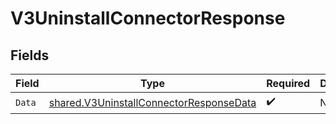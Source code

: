 # V3UninstallConnectorResponse


## Fields

| Field                                                                                                     | Type                                                                                                      | Required                                                                                                  | Description                                                                                               |
| --------------------------------------------------------------------------------------------------------- | --------------------------------------------------------------------------------------------------------- | --------------------------------------------------------------------------------------------------------- | --------------------------------------------------------------------------------------------------------- |
| `Data`                                                                                                    | [shared.V3UninstallConnectorResponseData](../../../pkg/models/shared/v3uninstallconnectorresponsedata.md) | :heavy_check_mark:                                                                                        | N/A                                                                                                       |